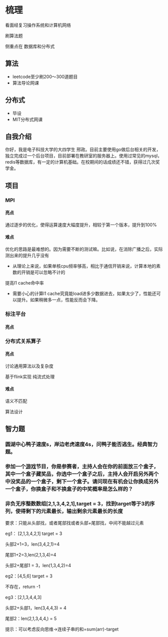 # 梳理

看面经复习操作系统和计算机网络

刷算法题

侧重点在 数据库和分布式

## 算法 

- leetcode至少刷200～300道题目
- 算法导论网课

## 分布式

- 毕设
- MIT分布式网课

## 自我介绍

你好，我是电子科技大学的大四学生 邢政。目前主要使用go做后台相关的开发，独立完成过一个后台项目，目前部署在教研室的服务器上。使用过常见的mysql，redis等数据库，有一定的计算机基础。在校期间的话成绩还不错，获得过几次奖学金。



## 项目

### MPI

#### 亮点

通过逐步的优化，使得运算速度大幅度提升，相较于第一个版本，提升到100%

#### 难点

优化的思路是最难想的。因为需要不断的测试嘛。比如说，在消除广播之后，实际测出来的提升几乎没有

- 从理论上来说，如果单核cpu频率够高，相比于通信开销来说，计算本地的素数的开销是可以忽略不计的

提高l1 cache命中率

- 需要小心的计算l1 cache究竟能load进多少数据进去，如果太少了，性能还可以提升。如果稍微多一点，性能反而会下降。

### 标注平台

#### 亮点



### 分布式关系算子

#### 亮点

讨论通用算法以及复杂度

基于flink实现 纯流式处理

#### 难点

语义不匹配

算法设计

## 智力题

### 圆湖中心鸭子速度s，岸边老虎速度4s，问鸭子能否逃生。经典智力题。



### 参加一个[游戏]()节目，你是参赛者，主持人会在你的前面放三个盒子，其中一个盒子藏奖品，你选中一个盒子之后，主持人会开启另外两个中没奖品的一个盒子，剩下一个盒子。请问现在有机会让你换成另外一个盒子，你换盒子和不换盒子的中奖概率是怎么样的？



### 非负无序整数数组[2,1,3,4,2,1],target = 3，找到target等于3的序列，使得剩下的元素最长，输出剩余元素最长的长度 

要求：只能从头部找，或者尾部找或者头部+尾部找，中间不能越过元素 

eg1： [2,1,3,4,2,1] target = 3

头部2+1=3，len(3,4,2,1)=4 

尾部1+2=3,len(2,1,3,4)=4 

头部2+尾部1 = 3，len(1,3,4,2)=4 

eg2：[4,5,6] target = 3 

不存在，return -1 

eg3：[2,1,3,4,4,3] 

头部2+头部1，len(3,4,4,3) = 4 

尾部2：len(2,1,3,4,4,) = 5 

提示：可以考虑反向思维->连续子串的和=sum(arr)-target